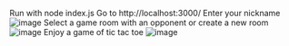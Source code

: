 Run with node index.js
Go to http://localhost:3000/
Enter your nickname
![image](https://github.com/iwbdts/TicTacToe-Online/assets/92332248/5a205fc2-45f2-4b7a-ae89-f3d68f07c963)
Select a game room with an opponent or create a new room
![image](https://github.com/iwbdts/TicTacToe-Online/assets/92332248/e29eb040-c22f-4979-90f4-5328f66093a9)
Enjoy a game of tic tac toe 
![image](https://github.com/iwbdts/TicTacToe-Online/assets/92332248/5364d09b-2871-4bda-a67d-7d67c3229467)
